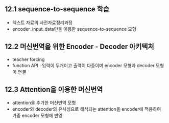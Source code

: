 ## 12.1 sequence-to-sequence 학습
- 텍스트 자료의 사전자료정리과정 
- encoder_input_data만을 이용한 sequence-to-sequence 모형

## 12.2 머신번역을 위한 Encoder - Decoder 아키텍처
- teacher forcing
- function API : 입력이 두개이고 출력이 다중이며 encoder 모형과 decoder 모형이 연결

## 12.3 Attention을 이용한 머신번역
- attention을 추가한 머신번역 모형
- encoder와 decoder의 유사성으로 해석되는 attention을 encoder에 적용하여 가중 encoder 모형에 반영
